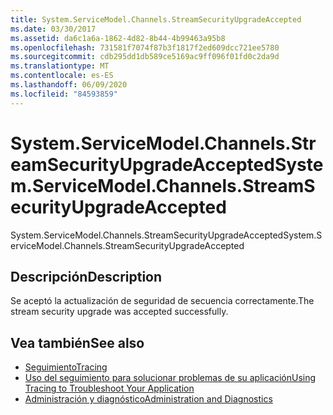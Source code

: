 ```yaml
---
title: System.ServiceModel.Channels.StreamSecurityUpgradeAccepted
ms.date: 03/30/2017
ms.assetid: da6c1a6a-1862-4d82-8b44-4b99463a95b8
ms.openlocfilehash: 731581f7074f87b3f1817f2ed609dcc721ee5780
ms.sourcegitcommit: cdb295dd1db589ce5169ac9ff096f01fd0c2da9d
ms.translationtype: MT
ms.contentlocale: es-ES
ms.lasthandoff: 06/09/2020
ms.locfileid: "84593859"
---
```

# <a name="systemservicemodelchannelsstreamsecurityupgradeaccepted"></a><span data-ttu-id="80bc9-102">System.ServiceModel.Channels.StreamSecurityUpgradeAccepted</span><span class="sxs-lookup"><span data-stu-id="80bc9-102">System.ServiceModel.Channels.StreamSecurityUpgradeAccepted</span></span>
<span data-ttu-id="80bc9-103">System.ServiceModel.Channels.StreamSecurityUpgradeAccepted</span><span class="sxs-lookup"><span data-stu-id="80bc9-103">System.ServiceModel.Channels.StreamSecurityUpgradeAccepted</span></span>  
  
## <a name="description"></a><span data-ttu-id="80bc9-104">Descripción</span><span class="sxs-lookup"><span data-stu-id="80bc9-104">Description</span></span>  
 <span data-ttu-id="80bc9-105">Se aceptó la actualización de seguridad de secuencia correctamente.</span><span class="sxs-lookup"><span data-stu-id="80bc9-105">The stream security upgrade was accepted successfully.</span></span>  
  
## <a name="see-also"></a><span data-ttu-id="80bc9-106">Vea también</span><span class="sxs-lookup"><span data-stu-id="80bc9-106">See also</span></span>

- [<span data-ttu-id="80bc9-107">Seguimiento</span><span class="sxs-lookup"><span data-stu-id="80bc9-107">Tracing</span></span>](index.md)
- [<span data-ttu-id="80bc9-108">Uso del seguimiento para solucionar problemas de su aplicación</span><span class="sxs-lookup"><span data-stu-id="80bc9-108">Using Tracing to Troubleshoot Your Application</span></span>](using-tracing-to-troubleshoot-your-application.md)
- [<span data-ttu-id="80bc9-109">Administración y diagnóstico</span><span class="sxs-lookup"><span data-stu-id="80bc9-109">Administration and Diagnostics</span></span>](../index.md)
